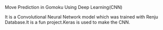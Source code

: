 Move Prediction in Gomoku Using Deep Learning(CNN)

It is a Convolutional Neural Network model which was trained with Renju Database.It is a fun project.Keras is used to make the CNN.
